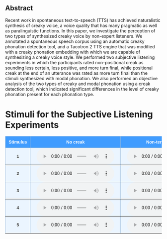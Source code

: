 <style type="text/css">
  .tg {
    border-collapse: collapse;
    border-color: #9ABAD9;
    border-spacing: 0;
  }

  .tg td {
    background-color: #EBF5FF;
    border-color: #9ABAD9;
    border-style: solid;
    border-width: 1px;
    color: #444;
    font-family: Arial, sans-serif;
    font-size: 14px;
    overflow: hidden;
    padding: 0px 20px;
    word-break: normal;
    font-weight: bold;
    vertical-align: middle;
    horizontal-align: center;
    white-space: nowrap;
  }

  .tg th {
    background-color: #409cff;
    border-color: #9ABAD9;
    border-style: solid;
    border-width: 1px;
    color: #fff;
    font-family: Arial, sans-serif;
    font-size: 14px;
    font-weight: normal;
    overflow: hidden;
    padding: 0px 20px;
    word-break: normal;
    font-weight: bold;
    vertical-align: middle;
    horizontal-align: center;
    white-space: nowrap;
    padding: 10px;
    margin: auto;
  }

  .tg .tg-0pky {
    border-color: inherit;
    text-align: center;
    vertical-align: top,
  }

  .tg .tg-fymr {
    border-color: inherit;
    font-weight: bold;
    text-align: center;
    vertical-align: top
  }
  .slider {
  -webkit-appearance: none;
  width: 75%;
  height: 15px;
  border-radius: 5px;
  background: #d3d3d3;
  outline: none;
  opacity: 0.7;
  -webkit-transition: .2s;
  transition: opacity .2s;
}

.slider::-webkit-slider-thumb {
  -webkit-appearance: none;
  appearance: none;
  width: 25px;
  height: 25px;
  border-radius: 50%;
  background: #409cff;
  cursor: pointer;
}

.slider::-moz-range-thumb {
  width: 25px;
  height: 25px;
  border-radius: 50%;
  background: #409cff;
  cursor: pointer;
}
audio {
    width: 250px;
}
</style>

## Abstract 
Recent work in spontaneous text-to-speech (TTS) has achieved naturalistic synthesis of creaky voice, a voice quality that has many pragmatic as well as paralinguistic functions. In this paper, we investigate the perception of two types of synthesized creaky voice by non-expert listeners. We annotated a spontaneous speech corpus using an automatic creaky phonation detection tool, and a Tacotron 2 TTS engine that was modified with a creaky phonation embedding with which we are capable of synthesizing a creaky voice style. We performed two subjective listening experiments in which the participants rated non-positional creak as sounding less certain, less positive, and more turn final, while positional creak at the end of an utterance was rated as more turn final than the stimuli synthesized with modal phonation. We also performed an objective analysis of the two types of creaky and modal phonation using a creak detection tool, which indicated significant differences in the level of creaky phonation present for each phonation type.

# Stimuli for the Subjective Listening Experiments
<table class="tg">
  <thead>
    <tr>
      <th class="tg-0pky">Stimulus</th>
      <th class="tg-0pky">No creak</th>
      <th class="tg-0pky">Non-terminal creak</th>
      <th class="tg-0pky">No creak</th>
      <th class="tg-0pky">Terminal creak</th>
    </tr>
  </thead>
  <tbody>
    <tr>
        <td class="tg-0pky">
            1
        </td>
        <td class="tg-0pky">
          <audio id="audio-small" controls>
            <source src="./audio/dialogue_2_no_creak_full.wav" type="audio/wav" />
          </audio>
        </td>
        <td class="tg-0pky">
          <audio id="audio-small" controls>
            <source src="./audio/dialogue_2_creak_full.wav" type="audio/wav" />
          </audio>
        </td>
        <td class="tg-0pky">
          <audio id="audio-small" controls>
            <source src="./audio/dialogue_2_no_creak_final.wav" type="audio/wav" />
          </audio>
        </td>
         <td class="tg-0pky">
          <audio id="audio-small" controls>
            <source src="./audio/dialogue_2_creak_final.wav" type="audio/wav" />
          </audio>
        </td>
    </tr>
    <tr>
        <td class="tg-0pky">
            2
        </td>
        <td class="tg-0pky">
          <audio id="audio-small" controls>
            <source src="./audio/dialogue_3_no_creak_full.wav" type="audio/wav" />
          </audio>
        </td>
        <td class="tg-0pky">
          <audio id="audio-small" controls>
            <source src="./audio/dialogue_3_creak_full.wav" type="audio/wav" />
          </audio>
        </td>
        <td class="tg-0pky">
          <audio id="audio-small" controls>
            <source src="./audio/dialogue_3_no_creak_final.wav" type="audio/wav" />
          </audio>
        </td>
        <td class="tg-0pky">
          <audio id="audio-small" controls>
            <source src="./audio/dialogue_3_creak_final.wav" type="audio/wav" />
          </audio>
        </td>
    </tr>
    <tr>
        <td class="tg-0pky">
            3
        </td>
        <td class="tg-0pky">
          <audio id="audio-small" controls>
            <source src="./audio/dialogue_4_no_creak_full.wav" type="audio/wav" />
          </audio>
        </td>
        <td class="tg-0pky">
          <audio id="audio-small" controls>
            <source src="./audio/dialogue_4_creak_full.wav" type="audio/wav" />
          </audio>
        </td>
        <td class="tg-0pky">
          <audio id="audio-small" controls>
            <source src="./audio/dialogue_4_no_creak_final.wav" type="audio/wav" />
          </audio>
        </td>
        <td class="tg-0pky">
          <audio id="audio-small" controls>
            <source src="./audio/dialogue_4_creak_final.wav" type="audio/wav" />
          </audio>
        </td>
    </tr>
    <tr>
        <td class="tg-0pky">
            4
        </td>
        <td class="tg-0pky">
          <audio id="audio-small" controls>
            <source src="./audio/dialogue_5_no_creak_full.wav" type="audio/wav" />
          </audio>
        </td>
        <td class="tg-0pky">
          <audio id="audio-small" controls>
            <source src="./audio/dialogue_5_creak_full.wav" type="audio/wav" />
          </audio>
        </td>
        <td class="tg-0pky">
          <audio id="audio-small" controls>
            <source src="./audio/dialogue_5_no_creak_final.wav" type="audio/wav" />
          </audio>
        </td>
        <td class="tg-0pky">
          <audio id="audio-small" controls>
            <source src="./audio/dialogue_5_creak_final.wav" type="audio/wav" />
          </audio>
        </td>
    </tr>
    <tr>
        <td class="tg-0pky">
            5
        </td>
        <td class="tg-0pky">
          <audio id="audio-small" controls>
            <source src="./audio/dialogue_6_no_creak_full.wav" type="audio/wav" />
          </audio>
        </td>
        <td class="tg-0pky">
          <audio id="audio-small" controls>
            <source src="./audio/dialogue_6_creak_full.wav" type="audio/wav" />
          </audio>
        </td>
        <td class="tg-0pky">
          <audio id="audio-small" controls>
            <source src="./audio/dialogue_6_no_creak_final.wav" type="audio/wav" />
          </audio>
        </td>
        <td class="tg-0pky">
          <audio id="audio-small" controls>
            <source src="./audio/dialogue_6_creak_final.wav" type="audio/wav" />
          </audio>
        </td>
    </tr>
</table>
